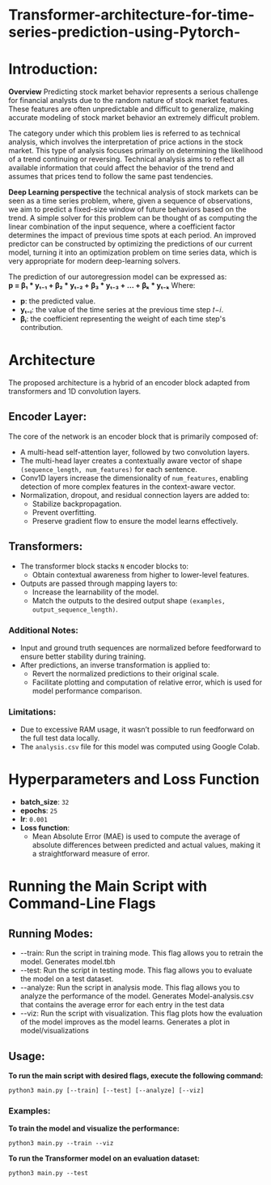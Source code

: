 # Transformer-architecture-for-time-series-prediction-using-Pytorch-

 # **Introduction:**
 **Overview**
Predicting stock market behavior represents a serious challenge for financial analysts due to the random nature of stock market features. These features are often unpredictable and difficult to generalize, making accurate modeling of stock market behavior an extremely difficult problem.

The category under which this problem lies is referred to as technical analysis, which involves the interpretation of price actions in the stock market. This type of analysis focuses primarily on determining the likelihood of a trend continuing or reversing. Technical analysis aims to reflect all available information that could affect the behavior of the trend and assumes that prices tend to follow the same past tendencies. 

**Deep Learning perspective**
the technical analysis of stock markets can be seen as a time series problem, where, given a sequence of observations, we aim to predict a fixed-size window of future behaviors based on the trend. A simple solver for this problem can be thought of as computing the linear combination of the input sequence, where a coefficient factor determines the impact of previous time spots at each period. An improved predictor can be constructed by optimizing the predictions of our current model, turning it into an optimization problem on time series data, which is very appropriate for modern deep-learning solvers.

The prediction of our autoregression model can be expressed as:  
**p = β₁ * yₜ₋₁ + β₂ * yₜ₋₂ + β₃ * yₜ₋₃ + … + βₖ * yₜ₋ₖ**
Where:
- **p**: the predicted value.
- **yₜ₋ᵢ**: the value of the time series at the previous time step 𝑡−𝑖.
- **βᵢ**: the coefficient representing the weight of each time step's contribution.



# **Architecture**

The proposed architecture is a hybrid of an encoder block adapted from transformers and 1D convolution layers.

## **Encoder Layer**:
The core of the network is an encoder block that is primarily composed of:
- A multi-head self-attention layer, followed by two convolution layers.
- The multi-head layer creates a contextually aware vector of shape `(sequence_length, num_features)` for each sentence.
- Conv1D layers increase the dimensionality of `num_features`, enabling detection of more complex features in the context-aware vector.
- Normalization, dropout, and residual connection layers are added to:
  - Stabilize backpropagation.
  - Prevent overfitting.
  - Preserve gradient flow to ensure the model learns effectively.

## **Transformers**:
- The transformer block stacks `N` encoder blocks to:
  - Obtain contextual awareness from higher to lower-level features.
- Outputs are passed through mapping layers to:
  - Increase the learnability of the model.
  - Match the outputs to the desired output shape `(examples, output_sequence_length)`.

### **Additional Notes**:
- Input and ground truth sequences are normalized before feedforward to ensure better stability during training.
- After predictions, an inverse transformation is applied to:
  - Revert the normalized predictions to their original scale.
  - Facilitate plotting and computation of relative error, which is used for model performance comparison.

### **Limitations**:
- Due to excessive RAM usage, it wasn’t possible to run feedforward on the full test data locally.
- The `analysis.csv` file for this model was computed using Google Colab.

# **Hyperparameters and Loss Function**

- **batch_size**: `32`
- **epochs**: `25`
- **lr**: `0.001`
- **Loss function**: 
  - Mean Absolute Error (MAE) is used to compute the average of absolute differences between predicted and actual values, making it a straightforward measure of error.




# **Running the Main Script with Command-Line Flags**
## Running Modes:
* --train: Run the script in training mode. This flag allows you to retrain the model.
Generates model.tbh
* --test: Run the script in testing mode. This flag allows you to evaluate the model on a test dataset.
* --analyze: Run the script in analysis mode. This flag allows you to analyze the performance of the model.
Generates Model-analysis.csv that contains the average error for each entry in the test data 
* --viz: Run the script with visualization. This flag plots how the evaluation of the model improves as the model learns.
Generates a plot in model/visualizations



## Usage:
**To run the main script with desired flags, execute the following command:**

```
python3 main.py [--train] [--test] [--analyze] [--viz] 
```
### **Examples**:

**To train the model and visualize the performance:**
```
python3 main.py --train --viz
```

**To run the Transformer model on an evaluation dataset:**
```
python3 main.py --test
```
